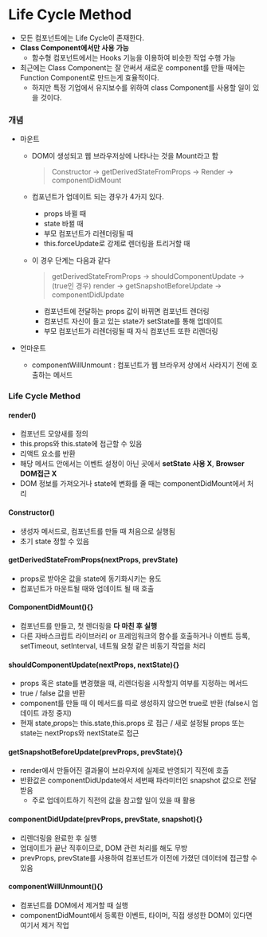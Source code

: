 # Life Cycle Method

* 모든 컴포넌트에는 Life Cycle이 존재한다.
* **Class Component에서만 사용 가능**
  * 함수형 컴포넌트에서는 Hooks 기능을 이용하여 비슷한 작업 수행 가능
* 최근에는 Class Component는 잘 안써서 새로운 component를 만들 때에는 Function Component로 만드는게 효율적이다.
  * 하지만 특정 기업에서 유지보수를 위하여 class Component를 사용할 일이 있을 것이다.



### 개념

* 마운트

  * DOM이 생성되고 웹 브라우저상에 나타나는 것을 Mount라고 함

    > Constructor -> getDerivedStateFromProps -> Render -> componentDidMount

  * 컴포넌트가 업데이트 되는 경우가 4가지 있다.

    * props 바뀔 때
    * state 바뀔 때
    * 부모 컴포넌트가 리렌더링될 때
    * this.forceUpdate로 강제로 렌더링을 트리거할 때

  * 이 경우 단계는 다음과 같다

    > getDerivedStateFromProps -> shouldComponentUpdate -> (true인 경우) render -> getSnapshotBeforeUpdate -> componentDidUpdate

    * 컴포넌트에 전달하는 props 값이 바뀌면 컴포넌트 렌더링
    * 컴포넌트 자신이 들고 있는 state가 setState를 통해 업데이트
    * 부모 컴포넌트가 리렌더링될 때 자식 컴포넌트 또한 리렌더링

* 언마운트

  * componentWillUnmount : 컴포넌트가 웹 브라우저 상에서 사라지기 전에 호출하는 메서드



### Life Cycle Method

#### render()

* 컴포넌트 모양새를 정의
* this.props와 this.state에 접근할 수 있음
* 리액트 요소를 반환
* 해당 메서드 안에서는 이벤트 설정이 아닌 곳에서 **setState 사용 X**, **Browser DOM접근 X**
* DOM 정보를 가져오거나 state에 변화를 줄 때는 componentDidMount에서 처리

#### Constructor()

* 생성자 메서드로, 컴포넌트를 만들 때 처음으로 실행됨
* 초기 state 정할 수 있음

#### getDerivedStateFromProps(nextProps, prevState)

* props로 받아온 값을 state에 동기화시키는 용도
* 컴포넌트가 마운트될 때와 업데이트 될 때 호출

#### ComponentDidMount(){}

* 컴포넌트를 만들고, 첫 렌더링을 **다 마친 후 실행**
* 다른 자바스크립트 라이브러리 or 프레임워크의 함수를 호출하거나 이벤트 등록, setTimeout, setInterval, 네트웤 요청 같은 비동기 작업을 처리

#### shouldComponentUpdate(nextProps, nextState){}

* props 혹은 state를 변경했을 때, 리렌더링을 시작할지 여부를 지정하는 메서드
* true / false 값을 반환 
* component를 만들 때 이 메서드를 따로 생성하지 않으면 true로 반환 (false시 업데이트 과정 중지)
* 현재 state,props는 this.state,this.props 로 접근 / 새로 설정될 props 또는 state는 nextProps와 nextState로 접근

#### getSnapshotBeforeUpdate(prevProps, prevState){}

* render에서 만들어진 결과물이 브라우저에 실제로 반영되기 직전에 호출
* 반환값은 componentDidUpdate에서 세번째 파라미터인 snapshot 값으로 전달 받음
  * 주로 업데이트하기 직전의 값을 참고할 일이 있을 때 활용

#### componentDidUpdate(prevProps, prevState, snapshot){}

* 리렌더링을 완료한 후 실행
* 업데이트가 끝난 직후이므로, DOM 관련 처리를 해도 무방
* prevProps, prevState를 사용하여 컴포넌트가 이전에 가졌던 데이터에 접근할 수 있음

#### componentWillUnmount(){}

* 컴포넌트를 DOM에서 제거할 때 실행
* componentDidMount에서 등록한 이벤트, 타이머, 직접 생성한 DOM이 있다면 여기서 제거 작업

